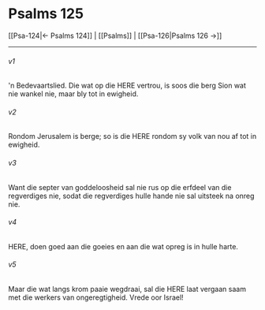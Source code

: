 # Psalms 125

[[Psa-124|← Psalms 124]] | [[Psalms]] | [[Psa-126|Psalms 126 →]]
***

###### v1
'n Bedevaartslied. Die wat op die HERE vertrou, is soos die berg Sion wat nie wankel nie, maar bly tot in ewigheid. 
###### v2
Rondom Jerusalem is berge; so is die HERE rondom sy volk van nou af tot in ewigheid. 
###### v3
Want die septer van goddeloosheid sal nie rus op die erfdeel van die regverdiges nie, sodat die regverdiges hulle hande nie sal uitsteek na onreg nie. 
###### v4
HERE, doen goed aan die goeies en aan die wat opreg is in hulle harte. 
###### v5
Maar die wat langs krom paaie wegdraai, sal die HERE laat vergaan saam met die werkers van ongeregtigheid. Vrede oor Israel! 
